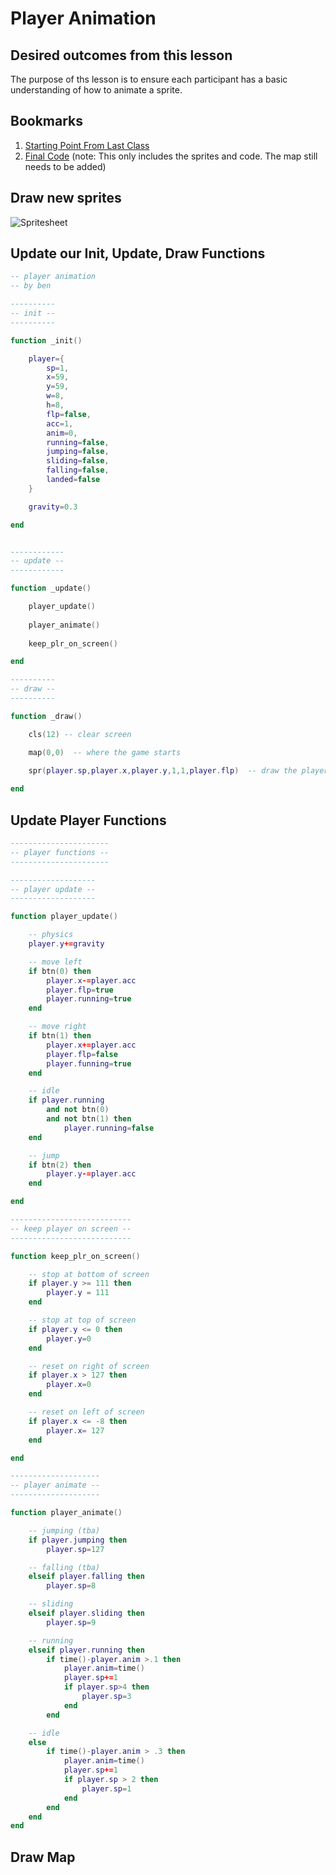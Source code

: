 # Player Animation

## Desired outcomes from this lesson

The purpose of ths lesson is to ensure each participant has a basic understanding of how to animate a sprite.

## Bookmarks

1. [Starting Point From Last Class](https://www.pico-8-edu.com/?c=AHB4YQnSAvHrweIDXH-zSxz_Bln0Aue-QPMKzRtUO544vi2TtqqC3MCuCZui7Kzk6ur_Z8juVw2pznfPJaeEQRQEmoLXvYWZDPMOO81RF7n5KZrLrnM7dty_p4jOsz6ewexa2YurZi3KtyyPZibQFc9WoGLUneZ4DW5tBWvFMyiH1xjvEE0OGP-M_-AdjH8aIjH_GfRpM1D4zlavMeeuOu-eIt1c2tg478I2yPu_UVSXptrIRpPHnao6ddWpEKasTtPDM8YRcl4VcvN_nyIJsqYYmWiG42RmqgqDandXklDjnXmVD2q8-3KPxmsYp2GouRJFaRfuqopZb6zpy5nVou3sUy_2bRGNRE2zFtdRNNBVYdLoFitDJLUE3VLT905cNepYMlsUrhWAkBQTKVIUMZ6Q8aWr_urzOtZ07iFYG2qu2_tQaadY_6OYqR-_SuJHq92FSGU4EUaDQ4lSfuLowkWxSJXglbnJnZ2xZHbIUHlSTUeDS3t7SiqNrrZe6m7vREUM81s3J1sbrX2r_T2ijetujSr9cTX54JAA_dYEyO8ZAfL-0MaHAvn-adonmtAq79bGEUEfFEHgA9WNZGBnQBjpbaRwnFc5ny8kmQ7VD3uIn1e1V1ZEfVwm6wJOCJFg15US7O_YBPsh_CWxX6cfqTinPG1YKmnK0--SqNblVvd-1SbX0mYvHlVJaKKg2IuSXqo3DoQltXabyalkJAgU5twnUa-CXcZUipfCqE3kxX-e2iRr4uL-Amnxa2mrL2pRFCEq8fJ-q1lapCOXapfflbz4-_jsqIv-1S6oV9XF-2kPKKOrCITf-7BIeFAtUOr9h8b76C78EXASyAfPBqq3y5npRp7JBcYqHJr6ANpAyfA3kww-4ThQZfydl_4TGn9kPpXlZY56a0TIIJXNFUPo99Tn6-2kcmHWdxyvNaK0avZqmupQJftbD2Hd1ZI-kvZQScdGKUxYtNu7C6LlvzPR8v---2tEtPyXzDlEy9kFjvUF&g=wHjOw-w1zBw-wrHQHwAEPEBPw-wtXwBEfUPw-wsXwCEvw-wsHQHwAVTFw-wzPAjAPw-wzCgC)
2. [Final Code](https://www.pico-8-edu.com/?c=AHB4YQloAtPrweIDXH-zSxz_Bln0Aue-QPMKzRtUO544vi2TtqqC3MCuCZui7Kzk6ur_Z8juVw2pznfPJaeEQRQEmoLXvYWZDPMOO81RF7n5KZrLrnM7dty_p4jOsz6ewexa2YurZi3KtyyPZibQFZeGSXaa-TE4NRWMFc_gGu53iCZ72191Hr6D7S87JLa-gjxt_sJ1pnqNNW-VefcW6eTQxsZ5F7ZB3veNirp01EY2mjzulNSppU6FMDV1mh6eMb6k25y-pyiCarUYmWiG42RmqQqDanZWjlDTnXmV72m6-3KPpmsYp_HoiakAhBXiMt3VFTPfXLNQDs0WZWeffrJti2gmapq9uI6iga4Kk0a1HEHe5KJzW1HUO3HWqHPJRlG4VvJBUkymSFHEeFLGl66qq8-rmFO2h0RtqLhur0OjnVLtj0amfvgrgh_ldothaexMdMniUqKNnzg6cVIqUiV4ZW9zZ2ctmR0yVJ5U29Hi0t6ekkqjpK2Xut07UQPD-FbKydZWa99bD9fb_lTq40rqwSH58Y3Jj98r8uP-oYsP-fH-UbOOFnTKOzVxhUFcoLVR9DO5INLbCOAYy-d8IaH02EPyvDq9WaA5PidNBEQQIrquVdH1d0t0-RD4ktWv0w9vCHIJ0nahdqYg-S8lfuv5v_qSa2Wz2Y6qIzRRUMxFSS-Nq6rOsplcSkaCQNr8LbylCn9oi9pEWPzXrU0yJiv_J5CaP5am_qKWQZGbEiz-s5qlRTpxqf79Kyz_W0VHV-yfXsHIqq74H80Bcff-JIzwAFignPsPQAh-iC08S8L3ItNAxX-4sl3pM6mgWlVDJx9oGigX-mVy4RfgBqqLf-MyvALjFOwU1oc18q0Z4YJW-lf6oF-VlJ-zk4qFGZ9xvNYMWFKcPE12qOj_qX2w7knpXh_pIW6kUoRFvL07IVL_MxMp----34pI_Q9JU5HyuckR&g=wHjOwAjOwAjOwAjOw-wdzBgzBgzBgzBw-wTHQHwAEPEBPgEPEBPgEPEBPgEPEBPw-wVXwBEfUPQEfUPQEfUPQEfUPw-wUXwCEvwAEvwAEvQPAEvw-wUHQHwAVTFQPVTFPAPVTFgVTFw-wbPAjAPgjwBjAPQCjPw-wcCgCgCgCgCQCwCCw-wU0BPUN6CNgUw-wk0BPGUK0AKEQ0Aw-wj0BPGUKEaEKEAUBEBCw-wi0BPGUqUKkHEiHw-whfUPGkqEa0Fw-whEGfG0A6CEQEZw-wkUWPGkqEaEQUSw-wj0APkN6CNw-w-w-w-w-wh3AAHw-wzHG3BAXw-wtG3DG3Aw-wrHG3BG3AGXw-wpHGXW3DWHw-wpnmXG3DwEDw-whnGHGXG3BwEjw-wh3JwDzBw-whngmXwDzDw-whHwBWwEzBBjw-wvzCLBjw-wtzJw-wrzLw-wpzM) (note: This only includes the sprites and code. The map still needs to be added)

## Draw new sprites

![Spritesheet](spritesheet.png)

## Update our Init, Update, Draw Functions

```lua
-- player animation
-- by ben

----------
-- init --
----------

function _init()

    player={
        sp=1,
        x=59,
        y=59,
        w=8,
        h=8,
        flp=false,
        acc=1,
        anim=0,
        running=false,
        jumping=false,
        sliding=false,
        falling=false,
        landed=false
    }

    gravity=0.3

end


------------
-- update --
------------

function _update()

    player_update()
    
    player_animate()
    
    keep_plr_on_screen()

end

----------
-- draw --
----------

function _draw()

    cls(12) -- clear screen

    map(0,0)  -- where the game starts
    
    spr(player.sp,player.x,player.y,1,1,player.flp)  -- draw the player

end
```

## Update Player Functions

```lua
----------------------
-- player functions --
----------------------

-------------------
-- player update --
-------------------

function player_update()

	-- physics
	player.y+=gravity

	-- move left
	if btn(0) then
		player.x-=player.acc
		player.flp=true
		player.running=true
	end

	-- move right
	if btn(1) then
		player.x+=player.acc
		player.flp=false
		player.funning=true
	end

	-- idle
	if player.running
		and not btn(0)
		and not btn(1) then
			player.running=false
	end

	-- jump
	if btn(2) then 
		player.y-=player.acc
	end

end

---------------------------
-- keep player on screen --
---------------------------

function keep_plr_on_screen()

	-- stop at bottom of screen
	if player.y >= 111 then
		player.y = 111
	end

	-- stop at top of screen
	if player.y <= 0 then
		player.y=0
	end

	-- reset on right of screen
	if player.x > 127 then
		player.x=0
	end

	-- reset on left of screen
	if player.x <= -8 then
		player.x= 127
	end

end

--------------------
-- player animate --
--------------------

function player_animate()

	-- jumping (tba)
	if player.jumping then
		player.sp=127

	-- falling (tba)
	elseif player.falling then 
		player.sp=8

	-- sliding
	elseif player.sliding then
		player.sp=9

	-- running
	elseif player.running then
		if time()-player.anim >.1 then
			player.anim=time() 
			player.sp+=1
			if player.sp>4 then
				player.sp=3
			end
		end

	-- idle
	else
		if time()-player.anim > .3 then
			player.anim=time()
			player.sp+=1
			if player.sp > 2 then
				player.sp=1
			end
		end
	end
end 
```

## Draw Map
